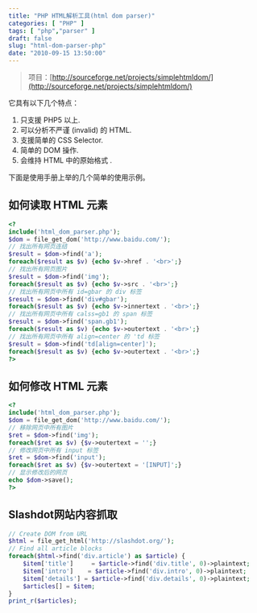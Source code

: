 ```yaml
---
title: "PHP HTML解析工具(html dom parser)"
categories: [ "PHP" ]
tags: [ "php","parser" ]
draft: false
slug: "html-dom-parser-php"
date: "2010-09-15 13:50:00"
---
```


> 项目：[http://sourceforge.net/projects/simplehtmldom/](http://sourceforge.net/projects/simplehtmldom/)

它具有以下几个特点：

 1. 只支援 PHP5 以上.
 2. 可以分析不严谨 (invalid) 的 HTML. 
 3. 支援简单的 CSS Selector. 
 4. 简单的 DOM 操作. 
 5. 会维持 HTML 中的原始格式 .

下面是使用手册上举的几个简单的使用示例。

## 如何读取 HTML 元素
```php
<? 
include('html_dom_parser.php');
$dom = file_get_dom('http://www.baidu.com/');
// 找出所有网页连结 
$result = $dom->find('a'); 
foreach($result as $v) {echo $v->href . '<br>';}
// 找出所有网页图片 
$result = $dom->find('img'); 
foreach($result as $v) {echo $v->src . '<br>';}
// 找出所有网页中所有 id=gbar 的 div 标签 
$result = $dom->find('div#gbar'); 
foreach($result as $v) {echo $v->innertext . '<br>';}
// 找出所有网页中所有 calss=gb1 的 span 标签 
$result = $dom->find('span.gb1'); 
foreach($result as $v) {echo $v->outertext . '<br>';}
// 找出所有网页中所有 align=center 的 'td 标签 
$result = $dom->find('td[align=center]'); 
foreach($result as $v) {echo $v->outertext . '<br>';} 
?>
```

## 如何修改 HTML 元素
```php
<?
include('html_dom_parser.php');
$dom = file_get_dom('http://www.baidu.com/');
// 移除网页中所有图片 
$ret = $dom->find('img');
foreach($ret as $v) {$v->outertext = '';}
// 修改网页中所有 input 标签 
$ret = $dom->find('input');
foreach($ret as $v) {$v->outertext = '[INPUT]';}
// 显示修改后的网页 
echo $dom->save();
?>
```

## Slashdot网站内容抓取
```php
// Create DOM from URL
$html = file_get_html('http://slashdot.org/');
// Find all article blocks
foreach($html->find('div.article') as $article) {
    $item['title']     = $article->find('div.title', 0)->plaintext;
    $item['intro']    = $article->find('div.intro', 0)->plaintext;
    $item['details'] = $article->find('div.details', 0)->plaintext;
    $articles[] = $item;
}
print_r($articles);
```